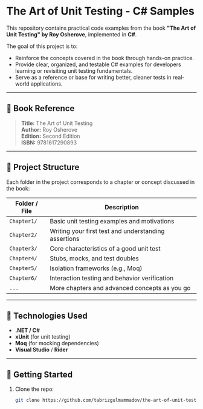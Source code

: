 # The Art of Unit Testing - C# Samples

This repository contains practical code examples from the book **"The Art of Unit Testing" by Roy Osherove**, implemented in **C#**.

The goal of this project is to:
- Reinforce the concepts covered in the book through hands-on practice.
- Provide clear, organized, and testable C# examples for developers learning or revisiting unit testing fundamentals.
- Serve as a reference or base for writing better, cleaner tests in real-world applications.

---

## 📘 Book Reference

> **Title:** The Art of Unit Testing  
> **Author:** Roy Osherove  
> **Edition:** Second Edition  
> **ISBN:** 9781617290893

---

## 📁 Project Structure

Each folder in the project corresponds to a chapter or concept discussed in the book:

| Folder / File | Description |
|---------------|-------------|
| `Chapter1/`   | Basic unit testing examples and motivations |
| `Chapter2/`   | Writing your first test and understanding assertions |
| `Chapter3/`   | Core characteristics of a good unit test |
| `Chapter4/`   | Stubs, mocks, and test doubles |
| `Chapter5/`   | Isolation frameworks (e.g., Moq) |
| `Chapter6/`   | Interaction testing and behavior verification |
| `...`         | More chapters and advanced concepts as you go |

---

## 🔧 Technologies Used

- **.NET / C#**
- **xUnit** (for unit testing)
- **Moq** (for mocking dependencies)
- **Visual Studio** / **Rider**

---

## 🚀 Getting Started

1. Clone the repo:
   ```bash
   git clone https://github.com/tabrizgulmammadov/the-art-of-unit-testing-samples.git
